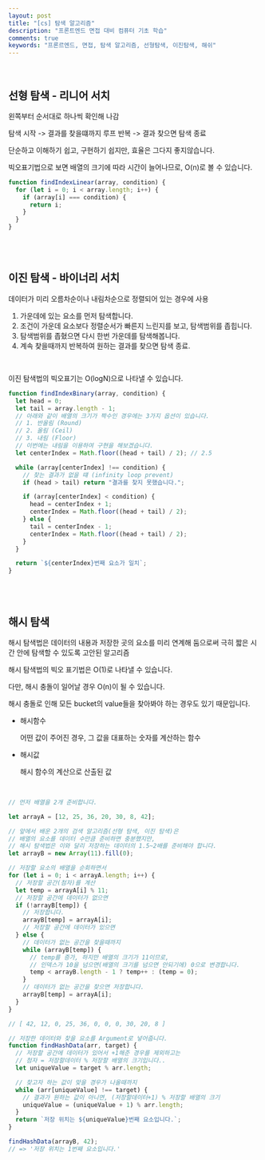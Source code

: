 ```yaml
---
layout: post
title: "[cs] 탐색 알고리즘"
description: "프론트엔드 면접 대비 컴퓨터 기초 학습"
comments: true
keywords: "프론르엔드, 면접, 탐색 알고리즘, 선형탐색, 이진탐색, 해쉬"
---
```


<br/>

## 선형 탐색 - 리니어 서치

왼쪽부터 순서대로 하나씩 확인해 나감

탐색 시작 -> 결과를 찾을떄까지 루프 반복 -> 결과 찾으면 탐색 종료

단순하고 이해하기 쉽고, 구현하기 쉽지만, 효율은 그다지 좋지않습니다.

빅오표기법으로 보면 배열의 크기에 따라 시간이 늘어나므로, O(n)로 볼 수 있습니다.

```jsx
function findIndexLinear(array, condition) {
  for (let i = 0; i < array.length; i++) {
    if (array[i] === condition) {
      return i;
    }
  }
}
```

<br/><br/>

## 이진 탐색 - 바이너리 서치

데이터가 미리 오름차순이나 내림차순으로 정렬되어 있는 경우에 사용

1. 가운데에 있는 요소를 먼저 탐색합니다.
2. 조건이 가운데 요소보다 정렬순서가 빠른지 느린지를 보고, 탐색범위를 좁힙니다.
3. 탐색범위를 좁혔으면 다시 한번 가운데를 탐색해봅니다.
4. 계속 찾을때까지 반복하여 원하는 결과를 찾으면 탐색 종료.

<br/>

이진 탐색법의 빅오표기는 O(logN)으로 나타낼 수 있습니다.

```jsx
function findIndexBinary(array, condition) {
  let head = 0;
  let tail = array.length - 1;
  // 아래와 같이 배열의 크기가 짝수인 경우에는 3가지 옵션이 있습니다.
  // 1. 반올림 (Round)
  // 2. 올림 (Ceil)
  // 3. 내림 (Floor)
  // 이번에는 내림을 이용하여 구현을 해보겠습니다.
  let centerIndex = Math.floor((head + tail) / 2); // 2.5

  while (array[centerIndex] !== condition) {
    // 찾는 결과가 없을 떄 (infinity loop prevent)
    if (head > tail) return "결과를 찾지 못했습니다.";

    if (array[centerIndex] < condition) {
      head = centerIndex + 1;
      centerIndex = Math.floor((head + tail) / 2);
    } else {
      tail = centerIndex - 1;
      centerIndex = Math.floor((head + tail) / 2);
    }
  }

  return `${centerIndex}번째 요소가 일치`;
}
```

<br/><br/>

## 해시 탐색

해시 탐색법은 데이터의 내용과 저장한 곳의 요소를 미리 연계해 둠으로써 극히 짧은 시간 안에 탐색할 수 있도록 고안된 알고리즘

해시 탐색법의 빅오 표기법은 O(1)로 나타낼 수 있습니다.

다만, 해시 충돌이 일어날 경우 O(n)이 될 수 있습니다.

해시 충돌로 인해 모든 bucket의 value들을 찾아봐야 하는 경우도 있기 때문입니다.

- 해시함수

  어떤 값이 주어진 경우, 그 값을 대표하는 숫자를 계산하는 함수

- 해시값

  해시 함수의 계산으로 산출된 값

<br/>

```jsx
// 먼저 배열을 2개 준비합니다.

let arrayA = [12, 25, 36, 20, 30, 8, 42];

// 앞에서 배운 2개의 검색 알고리즘(선형 탐색, 이진 탐색)은
// 배열의 요소를 데이터 수만큼 준비하면 충분했지만,
// 해시 탐색법은 이와 달리 저장하는 데이터의 1.5~2배를 준비해야 합니다.
let arrayB = new Array(11).fill(0);

// 저장할 요소의 배열을 순회하면서
for (let i = 0; i < arrayA.length; i++) {
  // 저장할 공간(첨자)를 계산
  let temp = arrayA[i] % 11;
  // 저장할 공간에 데이터가 없으면
  if (!arrayB[temp]) {
    // 저장합니다.
    arrayB[temp] = arrayA[i];
    // 저장할 공간에 데이터가 있으면
  } else {
    // 데이터가 없는 공간을 찾을때까지
    while (arrayB[temp]) {
      // temp를 증가, 하지만 배열의 크기가 11이므로,
      // 인덱스가 10을 넘으면(배열의 크기를 넘으면 안되기에) 0으로 변경합니다.
      temp < arrayB.length - 1 ? temp++ : (temp = 0);
    }
    // 데이터가 없는 공간을 찾으면 저장합니다.
    arrayB[temp] = arrayA[i];
  }
}

// [ 42, 12, 0, 25, 36, 0, 0, 0, 30, 20, 8 ]
```

```jsx
// 저장한 데이터와 찾을 요소를 Argument로 넣어줍니다.
function findHashData(arr, target) {
  // 저장할 공간에 데이터가 있어서 +1해준 경우를 제외하고는
  // 첨자 = 저장할데이터 % 저장할 배열의 크기입니다..
  let uniqueValue = target % arr.length;

  // 찾고자 하는 값이 맞을 경우가 나올때까지
  while (arr[uniqueValue] !== target) {
    // 결과가 원하는 값이 아니면, (저장할데이터+1) % 저장할 배열의 크기
    uniqueValue = (uniqueValue + 1) % arr.length;
  }
  return `저장 위치는 ${uniqueValue}번째 요소입니다.`;
}

findHashData(arrayB, 42);
// => '저장 위치는 1번째 요소입니다.'
```
